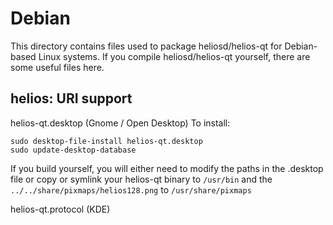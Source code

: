 
Debian
====================
This directory contains files used to package heliosd/helios-qt
for Debian-based Linux systems. If you compile heliosd/helios-qt yourself, there are some useful files here.

## helios: URI support ##


helios-qt.desktop  (Gnome / Open Desktop)
To install:

	sudo desktop-file-install helios-qt.desktop
	sudo update-desktop-database

If you build yourself, you will either need to modify the paths in
the .desktop file or copy or symlink your helios-qt binary to `/usr/bin`
and the `../../share/pixmaps/helios128.png` to `/usr/share/pixmaps`

helios-qt.protocol (KDE)

